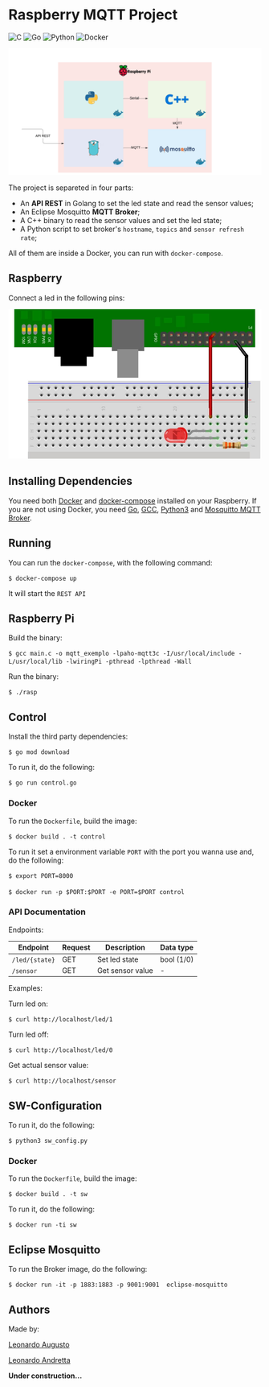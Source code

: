 # Raspberry MQTT Project

![C](https://github.com/leozz37/raspberry-MQTT/workflows/C/badge.svg)
![Go](https://github.com/leozz37/raspberry-MQTT/workflows/Go/badge.svg)
![Python](https://github.com/leozz37/raspberry-MQTT/workflows/Python/badge.svg)
![Docker](https://github.com/leozz37/raspberry-MQTT/workflows/Docker/badge.svg)

![cover](resources/images/infra.png)

The project is separeted in four parts: 

- An **API REST** in Golang to set the led state and read the sensor values;
- An Eclipse Mosquitto **MQTT Broker**;
- A C++ binary to read the sensor values and set the led state;
- A Python script to set broker's `hostname`, `topics` and `sensor refresh rate`;

All of them are inside a Docker, you can run with `docker-compose`.

## Raspberry

Connect a led in the following pins:

![led](resources/images/led.jpg)

## Installing Dependencies

You need both [Docker](https://www.docker.com/) and [docker-compose](https://docs.docker.com/compose/install/) installed on your Raspberry. If you are not using Docker, you need [Go](https://golang.org/doc/install), [GCC](https://gcc.gnu.org/), [Python3](https://www.python.org/download/releases/3.0/) and [Mosquitto MQTT Broker](https://mosquitto.org/).

## Running

You can run the `docker-compose`, with the following command:

```shell
$ docker-compose up
```

It will start the `REST API`

## Raspberry Pi

Build the binary:

```shell
$ gcc main.c -o mqtt_exemplo -lpaho-mqtt3c -I/usr/local/include -L/usr/local/lib -lwiringPi -pthread -lpthread -Wall
```

Run the binary:

```shell
$ ./rasp
```

## Control

Install the third party dependencies:

```shell
$ go mod download
```

To run it, do the following:

```shell
$ go run control.go
```

### Docker

To run the `Dockerfile`, build the image:

```shell
$ docker build . -t control
```

To run it set a environment variable `PORT` with the port you wanna use and, do the following:

```shell
$ export PORT=8000

$ docker run -p $PORT:$PORT -e PORT=$PORT control
```

### API Documentation

Endpoints:

| Endpoint      | Request | Description      | Data type  |
| ------------- | ------- | ---------------- | ---------- |
| `/led/{state}`| GET     | Set led state    | bool (1/0) |
| `/sensor`     | GET     | Get sensor value | -          |

Examples:

Turn led on:

```shell
$ curl http://localhost/led/1
```

Turn led off:

```shell
$ curl http://localhost/led/0
```

Get actual sensor value:

```shell
$ curl http://localhost/sensor
```

## SW-Configuration

To run it, do the following:

```shell
$ python3 sw_config.py
```

### Docker

To run the `Dockerfile`, build the image:

```shell
$ docker build . -t sw
```

To run it, do the following:

```shell
$ docker run -ti sw
```

## Eclipse Mosquitto

To run the Broker image, do the following:

```shell
$ docker run -it -p 1883:1883 -p 9001:9001  eclipse-mosquitto
```

## Authors

Made by:

[Leonardo Augusto](https://github.com/leozz37)

[Leonardo Andretta](https://github.com/LeoAndretta)

**Under construction...**

